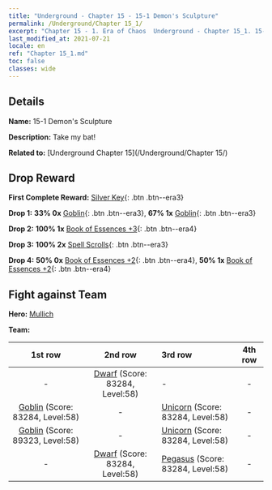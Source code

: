 ```yaml
---
title: "Underground - Chapter 15 - 15-1 Demon's Sculpture"
permalink: /Underground/Chapter 15_1/
excerpt: "Chapter 15 - 1. Era of Chaos  Underground - Chapter 15_1. 15-1 Demon's Sculpture"
last_modified_at: 2021-07-21
locale: en
ref: "Chapter 15_1.md"
toc: false
classes: wide
---
```


## Details

 **Name:** 15-1 Demon's Sculpture

 **Description:** Take my bat!

 **Related to:** [Underground Chapter 15](/Underground/Chapter 15/)

## Drop Reward

 **First Complete Reward:** [Silver Key](/Items/con_693/){: .btn .btn--era3}

 **Drop 1:** **33% 0x** [Goblin](/Items/unt_217/){: .btn .btn--era3}, **67% 1x** [Goblin](/Items/unt_217/){: .btn .btn--era3}

 **Drop 2:** **100% 1x** [Book of Essences +3](/Items/mat_60/){: .btn .btn--era4}

 **Drop 3:** **100% 2x** [Spell Scrolls](/Items/con_694/){: .btn .btn--era3}

 **Drop 4:** **50% 0x** [Book of Essences +2](/Items/mat_53/){: .btn .btn--era4}, **50% 1x** [Book of Essences +2](/Items/mat_53/){: .btn .btn--era4}


## Fight against Team
 **Hero:** [Mullich](/heroes/Mullich/)

 **Team:**


  | 1st row | 2nd row | 3rd row | 4th row |
  |:----:|:----:|:----|:----:|
  | - | [Dwarf](/units/Dwarf/) (Score: 83284, Level:58)  | - | - |
  | [Goblin](/units/Goblin/) (Score: 83284, Level:58)  | - | [Unicorn](/units/Unicorn/) (Score: 83284, Level:58)  | - |
  | [Goblin](/units/Goblin/) (Score: 89323, Level:58)  | - | [Unicorn](/units/Unicorn/) (Score: 83284, Level:58)  | - |
  | - | [Dwarf](/units/Dwarf/) (Score: 83284, Level:58)  | [Pegasus](/units/Pegasus/) (Score: 83284, Level:58)  | - |



